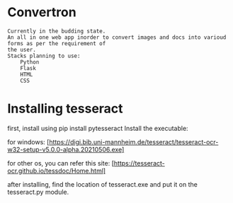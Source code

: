 # Convertron

    Currently in the budding state.
    An all in one web app inorder to convert images and docs into varioud forms as per the requirement of
    the user.
    Stacks planning to use:
        Python
        Flask
        HTML
        CSS
        
# Installing tesseract
first, install using pip install pytesseract
Install the executable:

for windows: [https://digi.bib.uni-mannheim.de/tesseract/tesseract-ocr-w32-setup-v5.0.0-alpha.20210506.exe]

for other os, you can refer this site: [https://tesseract-ocr.github.io/tessdoc/Home.html]

after installing, find the location of tesseract.exe and put it on the tesseract.py module.
